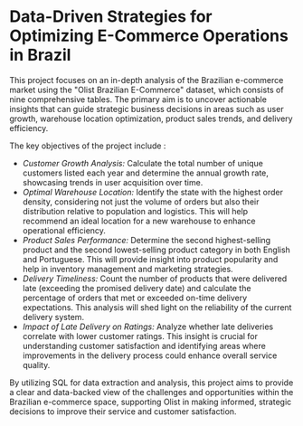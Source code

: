 # Data-Driven Strategies for Optimizing E-Commerce Operations in Brazil
This project focuses on an in-depth analysis of the Brazilian e-commerce market using the "Olist Brazilian E-Commerce" dataset, which consists of nine comprehensive tables. The primary aim is to uncover actionable insights that can guide strategic business decisions in areas such as user growth, warehouse location optimization, product sales trends, and delivery efficiency.

The key objectives of the project include :
- *Customer Growth Analysis:* Calculate the total number of unique customers listed each year and determine the annual growth rate, showcasing trends in user acquisition over time.
- *Optimal Warehouse Location:* Identify the state with the highest order density, considering not just the volume of orders but also their distribution relative to population and logistics. This will help recommend an ideal location for a new warehouse to enhance operational efficiency.
- *Product Sales Performance:* Determine the second highest-selling product and the second lowest-selling product category in both English and Portuguese. This will provide insight into product popularity and help in inventory management and marketing strategies.
- *Delivery Timeliness:* Count the number of products that were delivered late (exceeding the promised delivery date) and calculate the percentage of orders that met or exceeded on-time delivery expectations. This analysis will shed light on the reliability of the current delivery system.
- *Impact of Late Delivery on Ratings:* Analyze whether late deliveries correlate with lower customer ratings. This insight is crucial for understanding customer satisfaction and identifying areas where improvements in the delivery process could enhance overall service quality.

By utilizing SQL for data extraction and analysis, this project aims to provide a clear and data-backed view of the challenges and opportunities within the Brazilian e-commerce space, supporting Olist in making informed, strategic decisions to improve their service and customer satisfaction.

